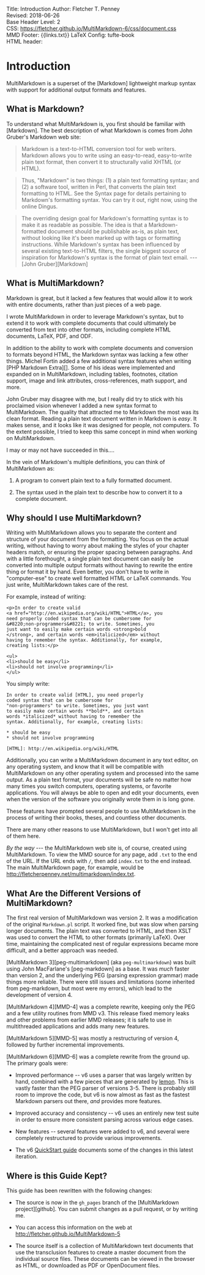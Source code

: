 Title:	Introduction
Author:	Fletcher T. Penney  
Revised:	2018-06-26  
Base Header Level:	2  
CSS:	https://fletcher.github.io/MultiMarkdown-6/css/document.css  
MMD Footer:	{{links.txt}}
LaTeX Config:	tufte-book  
HTML header:	<script type="text/javascript" src="https://cdnjs.cloudflare.com/ajax/libs/mathjax/2.7.2/MathJax.js?config=TeX-AMS-MML_HTMLorMML"></script>
<link rel="stylesheet" href="http://cdnjs.cloudflare.com/ajax/libs/highlight.js/9.12.0/styles/default.min.css">
<script type="text/javascript" src="http://cdnjs.cloudflare.com/ajax/libs/highlight.js/9.12.0/highlight.min.js"></script>
<script>hljs.initHighlightingOnLoad();</script>


# Introduction #

MultiMarkdown is a superset of the [Markdown] lightweight markup syntax with support for additional output formats and features.


## What is Markdown? ##

To understand what MultiMarkdown is, you first should be familiar with
[Markdown]. The best description of what Markdown is comes from John Gruber's
Markdown web site:

> Markdown is a text-to-HTML conversion tool for web writers. Markdown
> allows you to write using an easy-to-read, easy-to-write plain text
> format, then convert it to structurally valid XHTML (or HTML).

> Thus, "Markdown" is two things: (1) a plain text formatting
> syntax; and (2) a software tool, written in Perl, that converts
> the plain text formatting to HTML. See the Syntax page for details
> pertaining to Markdown's formatting syntax. You can try it out,
> right now, using the online Dingus.

> The overriding design goal for Markdown's formatting syntax is to
> make it as readable as possible. The idea is that a Markdown-formatted
> document should be publishable as-is, as plain text, without looking
> like it's been marked up with tags or formatting instructions. While
> Markdown's syntax has been influenced by several existing
> text-to-HTML filters, the single biggest source of inspiration for
> Markdown's syntax is the format of plain text email. --- [John Gruber][Markdown]


## What is MultiMarkdown? ##

Markdown is great, but it lacked a few features that would allow it to work with entire documents, rather than just pieces of a web page. 

I wrote MultiMarkdown in order to leverage Markdown's syntax, but to extend it to work with complete documents that could ultimately be converted from text into other formats, including complete HTML documents, LaTeX, PDF, and ODF. 

In addition to the ability to work with complete documents and conversion to formats beyond HTML, the Markdown syntax was lacking a few other things. Michel Fortin added a few additional syntax features when writing [PHP Markdown Extra][]. Some of his ideas were implemented and expanded on in MultiMarkdown, including tables, footnotes, citation support, image and link attributes, cross-references, math support, and more. 

John Gruber may disagree with me, but I really did try to stick with his proclaimed vision whenever I added a new syntax format to MultiMarkdown. The quality that attracted me to Markdown the most was its clean format. Reading a plain text document written in Markdown is *easy*. It makes sense, and it looks like it was designed for people, not computers. To the extent possible, I tried to keep this same concept in mind when working on MultiMarkdown. 

I may or may not have succeeded in this....

In the vein of Markdown's multiple definitions, you can think of MultiMarkdown as: 

1.	A program to convert plain text to a fully formatted document. 

2.	The syntax used in the plain text to describe how to convert it to a complete document. 


## Why should I use MultiMarkdown? ##

Writing with MultiMarkdown allows you to separate the content and structure of your document from the formatting. You focus on the actual writing, without having to worry about making the styles of your chapter headers match, or ensuring the proper spacing between paragraphs. And with a little forethought, a single plain text document can easily be converted into multiple output formats without having to rewrite the entire thing or format it by hand. Even better, you don't have to write in "computer-ese" to create well formatted HTML or LaTeX commands. You just write, MultiMarkdown takes care of the rest. 

For example, instead of writing:

	<p>In order to create valid 
	<a href="http://en.wikipedia.org/wiki/HTML">HTML</a>, you 
	need properly coded syntax that can be cumbersome for 
	&#8220;non-programmers&#8221; to write. Sometimes, you
	just want to easily make certain words <strong>bold
	</strong>, and certain words <em>italicized</em> without
	having to remember the syntax. Additionally, for example,
	creating lists:</p>

	<ul>
	<li>should be easy</li>
	<li>should not involve programming</li>
	</ul>

You simply write:

	In order to create valid [HTML], you need properly
	coded syntax that can be cumbersome for 
	"non-programmers" to write. Sometimes, you just want
	to easily make certain words **bold**, and certain 
	words *italicized* without having to remember the 
	syntax. Additionally, for example, creating lists:

	* should be easy
	* should not involve programming

	[HTML]: http://en.wikipedia.org/wiki/HTML


Additionally, you can write a MultiMarkdown document in any text editor, on any operating system, and know that it will be compatible with MultiMarkdown on any other operating system and processed into the same output. As a plain text format, your documents will be safe no matter how many times you switch computers, operating systems, or favorite applications.  You will always be able to open and edit your documents, even when the version of the software you originally wrote them in is long gone. 

These features have prompted several people to use MultiMarkdown in the process of writing their books, theses, and countless other documents. 

There are many other reasons to use MultiMarkdown, but I won't get into all of them here. 

*By the way* --- the MultiMarkdown web site is, of course, created using MultiMarkdown. To view the MMD source for any page, add `.txt` to the end of the URL. If the URL ends with `/`, then add `index.txt` to the end instead. The main MultiMarkdown page, for example, would be <http://fletcherpenney.net/multimarkdown/index.txt>. 


## What Are the Different Versions of MultiMarkdown? ##

The first real version of MultiMarkdown was version 2.  It was a modification of the original `Markdown.pl` script.  It worked fine, but was slow when parsing longer documents.  The plain text was converted to HTML, and then XSLT was used to convert the HTML to other formats (primarily LaTeX).  Over time, maintaining the complicated nest of regular expressions became more difficult, and a better approach was needed.

[MultiMarkdown 3][peg-multimarkdown] (aka `peg-multimarkdown`) was built using John MacFarlane's [peg-markdown] as a base.  It was *much* faster than version 2, and the underlying PEG (parsing expression grammar) made things more reliable.  There were still issues and limitations (some inherited from peg-markdown, but most were my errors), which lead to the development of version 4.

[MultiMarkdown 4][MMD-4] was a complete rewrite, keeping only the PEG and a few utility routines from MMD v3.  This release fixed memory leaks and other problems from earlier MMD releases; it is safe to use in multithreaded applications and adds many new features.

[MultiMarkdown 5][MMD-5] was mostly a restructuring of version 4, followed by further incremental improvements.

[MultiMarkdown 6][MMD-6] was a complete rewrite from the ground up. The primary goals were:

*	Improved performance -- v6 uses a parser that was largely written by hand, combined with a few pieces that are generated by [lemon](http://www.hwaci.com/sw/lemon/).  This is vastly faster than the PEG parser of versions 3-5.  There is probably still room to improve the code, but v6 is now almost as fast as the fastest Markdown parsers out there, *and* provides more features.

*	Improved accuracy and consistency -- v6 uses an entirely new test suite in order to ensure more consistent parsing across various edge cases.

*	New features -- several features were added to v6, and several were completely restructured to provide various improvements.

*	The v6 [QuickStart guide](https://github.com/fletcher/MultiMarkdown-6/tree/master/QuickStart) documents some of the changes in this latest iteration.


## Where is this Guide Kept? ##

This guide has been rewritten with the following changes:

*	The source is now in the `gh_pages` branch of the [MultiMarkdown project][github].  You can submit changes as a pull request, or by writing me.

*	You can access this information on the web at <http://fletcher.github.io/MultiMarkdown-5>

*	The source itself is a collection of MultiMarkdown text documents that use the transclusion features to create a master document from the individual source files.  These documents can be viewed in the browser as HTML, or downloaded as PDF or OpenDocument files.

